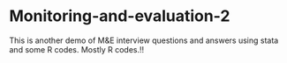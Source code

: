 # Monitoring-and-evaluation-2
This is another demo of M&amp;E interview questions and answers using stata and some R codes. Mostly R codes.!!
